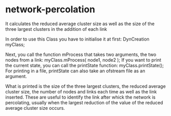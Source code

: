 # network-percolation
It calculates the reduced average cluster size as well as the size of the three largest clusters in the addition of each link 

In order to use this Class you have to initialise it at first:  DynCreation myClass;

Next, you call the function mProcess that takes two arguments, the two nodes from a link: myClass.mProcess( node1, node2 );
If you want to print the current state, you can call the printState function: myClass.printState();
For printing in a file, printState can also take an ofstream file as an argument.

What is printed is the size of the three largest clusters, the reduced average cluster size, the number of nodes and links each time as well as the link inserted. These are useful to identify the link after whick the network is percolating, usually when the largest reduction of the value of the reduced average cluster size occurs.

